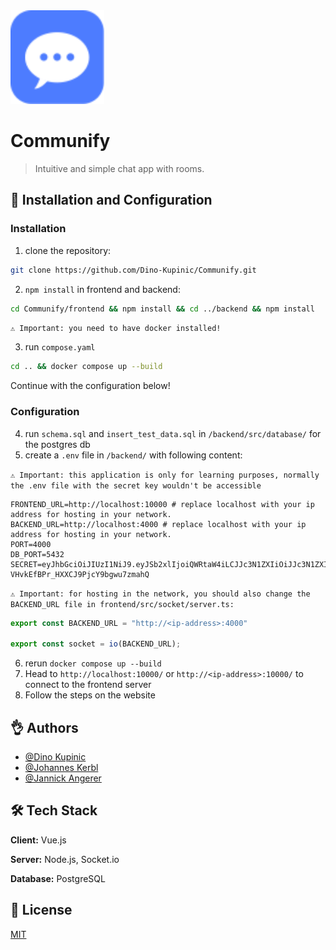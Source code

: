 <img src="frontend/src/assets/img/CommunifyLogo.svg" alt="Image"  height="150" />

# Communify

> Intuitive and simple chat app with rooms.

## 🥳 Installation and Configuration

### Installation
1. clone the repository:
```bash
git clone https://github.com/Dino-Kupinic/Communify.git
```
2. `npm install` in frontend and backend:
```bash
cd Communify/frontend && npm install && cd ../backend && npm install
```
`⚠️ Important: you need to have docker installed!`

3. run `compose.yaml`
```bash
cd .. && docker compose up --build
```
Continue with the configuration below!

### Configuration
4. run `schema.sql` and `insert_test_data.sql` in `/backend/src/database/` for the postgres db
5. create a `.env` file in `/backend/` with following content:
   
`⚠️ Important: this application is only for learning purposes, normally the .env file with the secret key wouldn't be accessible`
```env
FRONTEND_URL=http://localhost:10000 # replace localhost with your ip address for hosting in your network.
BACKEND_URL=http://localhost:4000 # replace localhost with your ip address for hosting in your network.
PORT=4000
DB_PORT=5432
SECRET=eyJhbGciOiJIUzI1NiJ9.eyJSb2xlIjoiQWRtaW4iLCJJc3N1ZXIiOiJJc3N1ZXIiLCJVc2VybmFtZSI6IkphdmFJblVzZSIsImV4cCI6MTY5NzIyMzY4NiwiaWF0IjoxNjk3MjIzNjg2fQ.MRdk7L642ry-VHvkEfBPr_HXXCJ9PjcY9bgwu7zmahQ
```
`⚠️ Important: for hosting in the network, you should also change the BACKEND_URL file in frontend/src/socket/server.ts:`
```ts
export const BACKEND_URL = "http://<ip-address>:4000"

export const socket = io(BACKEND_URL);
```
6. rerun `docker compose up --build`
7. Head to `http://localhost:10000/` or `http://<ip-address>:10000/` to connect to the frontend server
8. Follow the steps on the website
   
## 👌 Authors

- [@Dino Kupinic](https://www.github.com/Dino-Kupinic)
- [@Johannes Kerbl](https://www.github.com/JKerbl)
- [@Jannick Angerer](https://www.github.com/Neuery17Alt)

## 🛠️ Tech Stack

**Client:** Vue.js

**Server:** Node.js, Socket.io

**Database:** PostgreSQL 

## 🍿 License

[MIT](https://choosealicense.com/licenses/mit/)


